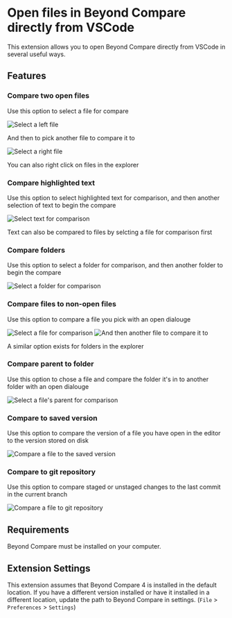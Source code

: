 # Open files in Beyond Compare directly from VSCode

This extension allows you to open Beyond Compare directly from VSCode in several useful ways.

## Features

### Compare two open files
Use this option to select a file for compare

![Select a left file](images/SelectLeft.PNG)

And then to pick another file to compare it to

![Select a right file](images/CompareToLeft.PNG)

You can also right click on files in the explorer

### Compare highlighted text
Use this option to select highlighted text for comparison, and then another selection of text to begin the compare

![Select text for comparison](images/SelectLeftText.PNG)

Text can also be compared to files by selcting a file for comparison first

### Compare folders
Use this option to select a folder for comparison, and then another folder to begin the compare

![Select a folder for comparison](images/SelectLeftFolder.PNG)

### Compare files to non-open files
Use this option to compare a file you pick with an open dialouge

![Select a file for comparison](images/CompareToFile1.PNG)
![And then another file to compare it to](images/CompareToFile2.PNG)

A similar option exists for folders in the explorer

### Compare parent to folder
Use this option to chose a file and compare the folder it's in to another folder with an open dialouge

![Select a file's parent for comparison](images/ParentToFolder.PNG)

### Compare to saved version
Use this option to compare the version of a file you have open in the editor to the version stored on disk

![Compare a file to the saved version](images/CompareToSave.PNG)

### Compare to git repository
Use this option to compare staged or unstaged changes to the last commit in the current branch

![Compare a file to git repository](images/GitCompare.PNG)

## Requirements

Beyond Compare must be installed on your computer.

## Extension Settings

This extension assumes that Beyond Compare 4 is installed in the default location. If you have a different version installed or have it installed in a different location, update the path to Beyond Compare in settings. (`File` > `Preferences` > `Settings`)

<!-- ## Known Issues

Calling out known issues can help limit users opening duplicate issues against your extension. -->

<!-- ## Release Notes

Users appreciate release notes as you update your extension.

### 1.0.0

Initial release of ...

### 1.0.1

Fixed issue #.

### 1.1.0

Added features X, Y, and Z.

---

## Following extension guidelines

Ensure that you've read through the extensions guidelines and follow the best practices for creating your extension.

* [Extension Guidelines](https://code.visualstudio.com/api/references/extension-guidelines)

## Working with Markdown

You can author your README using Visual Studio Code. Here are some useful editor keyboard shortcuts:

* Split the editor (`Cmd+\` on macOS or `Ctrl+\` on Windows and Linux).
* Toggle preview (`Shift+Cmd+V` on macOS or `Shift+Ctrl+V` on Windows and Linux).
* Press `Ctrl+Space` (Windows, Linux, macOS) to see a list of Markdown snippets.

## For more information

* [Visual Studio Code's Markdown Support](http://code.visualstudio.com/docs/languages/markdown)
* [Markdown Syntax Reference](https://help.github.com/articles/markdown-basics/)

**Enjoy!** -->
